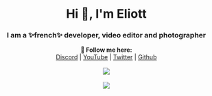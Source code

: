 <h1 align="center">Hi 👋, I'm Eliott</h1>
<h3 align="center">I am a ✨french✨ developer, video editor and photographer</h3>

<p align="center">
  <b>🖤 Follow me here:</b><br>
  <a href="https://discord.gg/AyRpxcn3gc">Discord</a> |
  <a href="https://www.youtube.com/channel/UCmsp5QT7vjxK-PVG7XI0X0w">YouTube</a> |
  <a href="https://twitter.com/Sheldon_Dev">Twitter</a> |
  <a href="https://github.com/Sheldon-Java">Github</a>
  <br><br>
  <img src="https://cdn.discordapp.com/attachments/836678459505246260/844723368489123870/68747470733a2f2f6d656469612e646973636f72646170702e6e65742f6174746163686d656e74732f383133363833303031.gif">
  <br><br>
  <img src="https://discord.c99.nl/widget/theme-3/836603225515360329.png">
</p>

